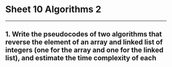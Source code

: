 # Sheet 10 Algorithms 2

---

## 1. Write the pseudocodes of two algorithms that reverse the element of an array and linked list of integers (one for the array and one for the linked list), and estimate the time complexity of each


